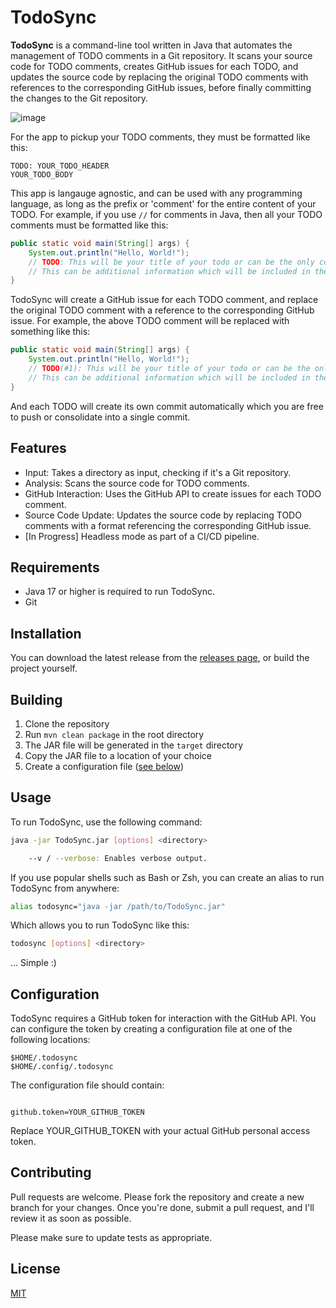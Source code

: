 # TodoSync

**TodoSync** is a command-line tool written in Java that automates the management of TODO comments
in a Git repository. It scans your source code for TODO comments, creates GitHub issues for each
TODO, and updates the source code by replacing the original TODO comments with references to the
corresponding GitHub issues, before finally committing the changes to the Git repository.

![image](https://github.com/jwtly10/TodoSync/assets/39057715/d9a711ff-31e6-42d4-b9b0-a6aa0d5363c0)


For the app to pickup your TODO comments, they must be formatted like this:

```
TODO: YOUR_TODO_HEADER
YOUR_TODO_BODY
```

This app is langauge agnostic, and can be used with any programming language, as long as the prefix or
'comment' for the entire content of your TODO. For example, if you use `//` for comments in Java,
then all your TODO comments must be formatted like this:

```java
public static void main(String[] args) {
    System.out.println("Hello, World!");
    // TODO: This will be your title of your todo or can be the only content.
    // This can be additional information which will be included in the github issue.
}
```

TodoSync will create a GitHub issue for each TODO comment, and replace the original TODO comment with a
reference to the corresponding GitHub issue. For example, the above TODO comment will be replaced with
something like this:

```java
public static void main(String[] args) {
    System.out.println("Hello, World!");
    // TODO(#1): This will be your title of your todo or can be the only content.
    // This can be additional information which will be included in the github issue.
}
```    

And each TODO will create its own commit automatically which you are free to push or consolidate into a single commit.

## Features

- Input: Takes a directory as input, checking if it's a Git repository.
- Analysis: Scans the source code for TODO comments.
- GitHub Interaction: Uses the GitHub API to create issues for each TODO comment.
- Source Code Update: Updates the source code by replacing TODO comments with a format referencing the corresponding
  GitHub issue.
- [In Progress] Headless mode as part of a CI/CD pipeline.

## Requirements

- Java 17 or higher is required to run TodoSync.
- Git

## Installation

You can download the latest release from the [releases page](https://github.com/jwtly10/TodoSync/releases), or build the
project yourself.

## Building

1. Clone the repository
2. Run `mvn clean package` in the root directory
3. The JAR file will be generated in the `target` directory
4. Copy the JAR file to a location of your choice
5. Create a configuration file ([see below](#configuration))

## Usage

To run TodoSync, use the following command:

```bash
java -jar TodoSync.jar [options] <directory>

    --v / --verbose: Enables verbose output.
```

If you use popular shells such as Bash or Zsh, you can create an alias to run TodoSync from anywhere:

```bash
alias todosync="java -jar /path/to/TodoSync.jar"
```

Which allows you to run TodoSync like this:

```bash
todosync [options] <directory>
```

... Simple :)

## Configuration

TodoSync requires a GitHub token for interaction with the GitHub API. You can configure the token by creating a
configuration file at one of the following locations:

    $HOME/.todosync
    $HOME/.config/.todosync

The configuration file should contain:

```

github.token=YOUR_GITHUB_TOKEN

```

Replace YOUR_GITHUB_TOKEN with your actual GitHub personal access token.

## Contributing

Pull requests are welcome. Please fork the repository and create a new branch for your changes. Once you're done,
submit a pull request, and I'll review it as soon as possible.

Please make sure to update tests as appropriate.

## License

[MIT](https://choosealicense.com/licenses/mit/)

